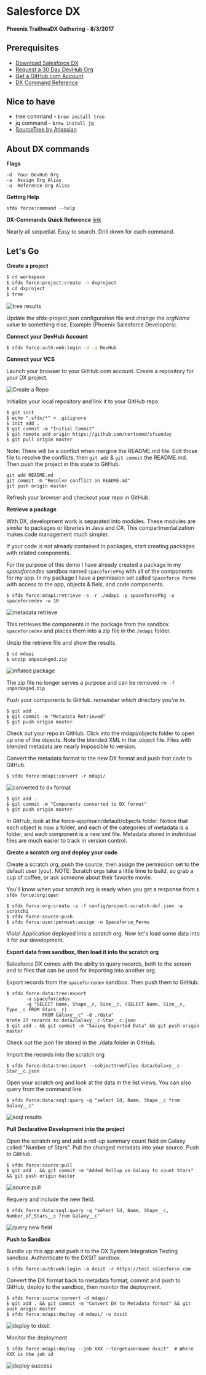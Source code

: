 # Salesforce DX

#### Phoenix TrailheaDX Gathering - 8/3/2017

## Prerequisites
* [Download Salesforce DX](https://developer.salesforce.com/docs/atlas.en-us.208.0.sfdx_setup.meta/sfdx_setup/sfdx_setup_install_cli.htm)
* [Request a 30 Day DevHub Org](https://developer.salesforce.com/promotions/orgs/dx-signup)
* [Get a GitHub.com Account](https://github.com/)
* [DX Command Reference](https://github.com/nortonmd/dx-commands)

## Nice to have
* tree command - ```brew install tree```
* jq command - ```brew install jq```
* [SourceTree by Atlassian](https://confluence.atlassian.com/get-started-with-sourcetree/install-sourcetree-847359094.html)

## About DX commands
**Flags**

```
-d  Your DevHub Org
-a  Assign Org Alias
-u  Reference Org Alias
```

**Getting Help**

```
sfdx force:command --help
```

**DX-Commands Quick Reference** [link](https://github.com/nortonmd/dx-commands)

Nearly all sequetial.  Easy to search.  Drill down for each command.


## Let's Go

**Create a project**

```bash
$ cd workspace
$ sfdx force:project:create -n dxproject
$ cd dxproject
$ tree
```
![tree results](images/empty-project-tree.png)

Update the sfdx-project.json configuration file and change the *orgName* value to something else.  Example (Phoenix Salesforce Developers).

**Connect your DevHub Account**

```bash
$ sfdx force:auth:web:login -d -a DevHub 
```

**Connect your VCS**

Launch your browser to your GitHub.com account.  Create a repository for your DX project.  

![Create a Repo](images/dx-demo-create-repo.png)

Initialize your local repository and link it to your GitHub repo.

```
$ git init
$ echo ".sfdx/*" > .gitignore
$ init add .
$ git commit -m "Initial Commit"
$ git remote add origin https://github.com/nortonmd/sfsunday
$ git pull origin master
```

Note: There will be a conflict when mergine the README.md file.  Edit those file to resolve the conflicts, then ```git add``` & ```git commit``` the README.md.  Then push the project in this state to GitHub.

```
git add README.md
git commit -m "Resolve conflict on README.md"
git push origin master
```

Refresh your browser and checkout your repo in GitHub.

**Retrieve a package**

With DX, development work is separated into modules.  These modules are similar to packages or libraries in Java and C#.  This compartmentalization makes code management much simpler.

If your code is not already contained in packages, start creating packages with related components.

For the purpose of this demo I have already created a package in my *spaceforcedev* sandbox named ```spaceforcePkg``` with all of the components for my app.  In my package I have a permission set called ```Spaceforce Perms``` with access to the app, objects & fiels, and code components.

```
$ sfdx force:mdapi:retrieve -s -r ./mdapi -p spaceforcePkg -u spaceforcedev -w 10
```

![metadata retrieve](images/sfdx-force-mdapi-retrieve.png)

This retrieves the components in the package from the sandbox ```spaceforcedev``` and places them into a zip file in the ```/mdapi``` folder.

Unzip the retrieve file and show the results.

```
$ cd mdapi
$ unzip unpacakged.zip
```

![inflated package](images/unzipped-package.png)

The zip file no longer serves a purpose and can be removed ```rm -f unpackaged.zip```

Push your components to GitHub.  *remember which directory you're in.*

```
$ git add .
$ git commit -m "Metadata Retrieved"
$ git push origin master
```

Check out your repo in GitHub.  Click into the mdapi/objects folder to open up one of the objects.  Note the blended XML in the .object file.  Files with blended metadata are nearly impossible to version.  

Convert the metadata format to the new DX format and push that code to GitHub.

```
$ sfdx force:mdapi:convert -r mdapi/
```

![converted to dx format](images/converted-to-dx.png)

```
$ git add .
$ git commit -m "Components converted to DX format"
$ git push origin master
```

In GitHub, look at the force-app/main/default/objects folder.  Notice that each object is now a folder, and each of the categories of metadata is a folder, and each component is a new xml file.  Metadata stored in individual files are much easier to track in version control.

**Create a scratch org and deploy your code**

Create a scratch org, push the source, then assign the permission set to the default user (you).  NOTE: Scratch orgs take a little time to build, so grab a cup of coffee, or ask someone about their favorite movie.  

You'll know when your scratch org is ready when you get a response from ```$ sfdx force:org:open```

```
$ sfdx force:org:create -s -f config/project-scratch-def.json -a scratch1
$ sfdx force:source:push
$ sfdx force:user:permset:assign -n Spaceforce_Perms
```

Viola!  Application deployed into a scratch org.  Now let's load some data into it for our development.

**Export data from sandbox, then load it into the scratch org**

Salesforce DX comes with the abilty to query records, both to the screen and to files that can be used for importing into another org.

Export records from the ```spaceforcedev``` sandbox.  Then push them to GitHub.

```
$ sfdx force:data:tree:export 
       -u spaceforcedev 
       -q "SELECT Name, Shape__c, Size__c, (SELECT Name, Size__c, Type__c FROM Stars__r) 
             FROM Galaxy__c" -d ./data"
Wrote 27 records to data/Galaxy__c-Star__c.json
$ git add . && git commit -m "Saving Exported Data" && git push origin master
```

Check out the json file stored in the ./data folder in GitHub.

Import the records into the scratch org

```
$ sfdx force:data:tree:import --sobjecttreefiles data/Galaxy__c-Star__c.json
```

Open your scratch org and look at the data in the list views.  You can also query from the command line.

```
$ sfdx force:data:soql:query -q "select Id, Name, Shape__c from Galaxy__c"
```

![soql results](images/soql-results.png)

**Pull Declarative Development into the project**

Open the scratch org and add a roll-up summary count field on Galaxy called "Number of Stars".  Pull the changed metadata into your source.  Push to GitHub.

```
$ sfdx force:source:pull
$ git add . && git commit -m "Added Rollup on Galaxy to count Stars" && git push origin master
```

![source pull](images/force-source-pull.png)

Requery and include the new field.

```
$ sfdx force:data:soql:query -q "select Id, Name, Shape__c, Number_of_Stars__c from Galaxy__c"
```

![query new field](images/query-new-field.png)

**Push to Sandbox**

Bundle up this app and push it to the DX System Integration Testing sandbox.  Authenticate to the DXSIT sandbox.

```
$ sfdx force:auth:web:login -a dxsit -r https://test.salesforce.com
```

Convert the DX format back to metadata format, commit and push to GitHub, deploy to the sandbox, then monitor the deployment.

```
$ sfdx force:source:convert -d mdapi/
$ git add . && git commit -m "Convert DX to Metadata format" && git push origin master
$ sfdx force:mdapi:deploy -d mdapi/ -u dxsit
```

![deploy to dxsit](images/deploy-to-dxsit.png)

Monitor the deployment

```
$ sfdx force:mdapi:deploy --job XXX --targetusername dxsit"  # Where XXX is the job id
```

![deploy success](images/deploy-success.png)





